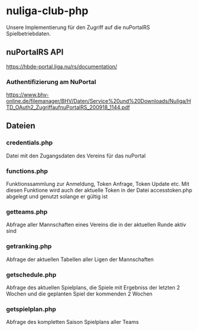 # nuliga-club-php
Unsere Implementierung für den Zugriff auf die nuPortalRS Spielbetriebdaten.

## nuPortalRS API
https://hbde-portal.liga.nu/rs/documentation/

### Authentifizierung am NuPortal
https://www.bhv-online.de/filemanager/BHV/Daten/Service%20und%20Downloads/Nuliga/HTD_OAuth2_ZugriffaufnuPortalRS_200918_1144.pdf

## Dateien

### credentials.php
Datei mit den Zugangsdaten des Vereins für das nuPortal

### functions.php
Funktionssammlung zur Anmeldung, Token Anfrage, Token Update etc. Mit diesen Funktione wird auch der aktuelle Token in der Datei accesstoken.php abgelegt und genutzt solange er gültig ist

### getteams.php
Abfrage aller Mannschaften eines Vereins die in der aktuellen Runde aktiv sind

### getranking.php
Abfrage der aktuellen Tabellen aller Ligen der Mannschaften

### getschedule.php
Abfrage des aktuellen Spielplans, die Spiele mit Ergebniss der letzten 2 Wochen und die geplanten Spiel der kommenden 2 Wochen

### getspielplan.php
Abfrage des kompletten Saison Spielplans aller Teams
